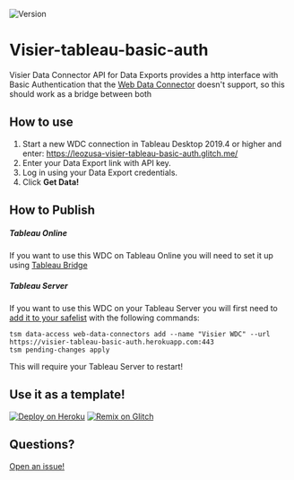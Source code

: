 ![Version](https://img.shields.io/github/v/release/leozusa/visier-tableau-basic-auth)

# Visier-tableau-basic-auth

Visier Data Connector API for Data Exports provides a http interface with Basic Authentication that the [Web Data Connector](https://tableau.github.io/webdataconnector/docs/) doesn't support,
so this should work as a bridge between both

## How to use

1. Start a new WDC connection in Tableau Desktop 2019.4 or higher and enter: https://leozusa-visier-tableau-basic-auth.glitch.me/
2. Enter your Data Export link with API key.
3. Log in using your Data Export credentials.
4. Click **Get Data!**

## How to Publish

##### Tableau Online

If you want to use this WDC on Tableau Online you will need to set it up using [Tableau Bridge](https://help.tableau.com/current/online/en-us/qs_refresh_local_data.htm)

##### Tableau Server

If you want to use this WDC on your Tableau Server you will first need to [add it to your safelist](https://help.tableau.com/current/server/en-us/datasource_wdc.htm) with the following commands:

```
tsm data-access web-data-connectors add --name "Visier WDC" --url https://visier-tableau-basic-auth.herokuapp.com:443
tsm pending-changes apply
```

This will require your Tableau Server to restart!

## Use it as a template!

[![Deploy on Heroku](https://www.herokucdn.com/deploy/button.svg)](https://heroku.com/deploy?template=https://github.com/leozusa/visier-tableau-basic-auth)
[![Remix on Glitch](https://cdn.glitch.com/2703baf2-b643-4da7-ab91-7ee2a2d00b5b%2Fremix-button.svg)](https://glitch.com/edit/#!/import/github/leozusa/visier-tableau-basic-auth)

## Questions?

[Open an issue!](https://github.com/leozusa/visier-tableau-basic-auth/issues/new)
